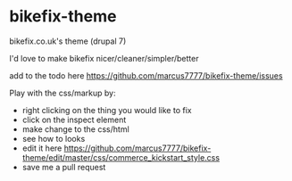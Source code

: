 bikefix-theme
=============

bikefix.co.uk's theme (drupal 7)

I'd love to make bikefix nicer/cleaner/simpler/better 

add to the todo here https://github.com/marcus7777/bikefix-theme/issues

Play with the css/markup by:
* right clicking on the thing you would like to fix
* click on the inspect element
* make change to the css/html
* see how to looks
* edit it here https://github.com/marcus7777/bikefix-theme/edit/master/css/commerce_kickstart_style.css
* save me a pull request
